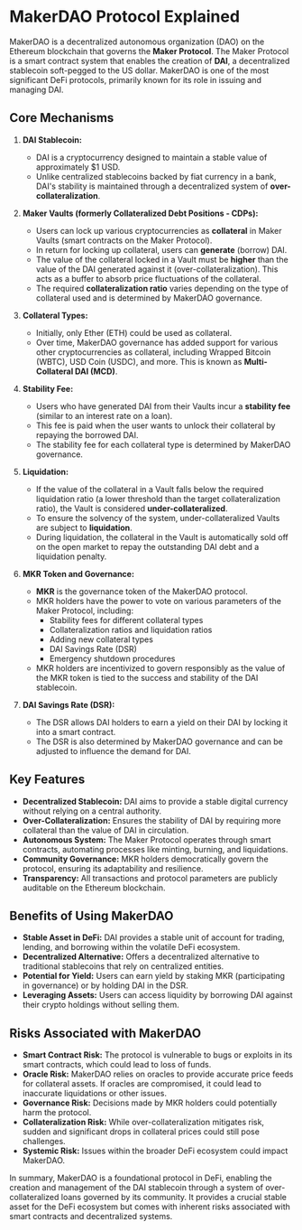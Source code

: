 # MakerDAO Protocol Explained

MakerDAO is a decentralized autonomous organization (DAO) on the Ethereum blockchain that governs the **Maker Protocol**. The Maker Protocol is a smart contract system that enables the creation of **DAI**, a decentralized stablecoin soft-pegged to the US dollar. MakerDAO is one of the most significant DeFi protocols, primarily known for its role in issuing and managing DAI.

## Core Mechanisms

1. **DAI Stablecoin:**

   - DAI is a cryptocurrency designed to maintain a stable value of approximately $1 USD.
   - Unlike centralized stablecoins backed by fiat currency in a bank, DAI's stability is maintained through a decentralized system of **over-collateralization**.

2. **Maker Vaults (formerly Collateralized Debt Positions - CDPs):**

   - Users can lock up various cryptocurrencies as **collateral** in Maker Vaults (smart contracts on the Maker Protocol).
   - In return for locking up collateral, users can **generate** (borrow) DAI.
   - The value of the collateral locked in a Vault must be **higher** than the value of the DAI generated against it (over-collateralization). This acts as a buffer to absorb price fluctuations of the collateral.
   - The required **collateralization ratio** varies depending on the type of collateral used and is determined by MakerDAO governance.

3. **Collateral Types:**

   - Initially, only Ether (ETH) could be used as collateral.
   - Over time, MakerDAO governance has added support for various other cryptocurrencies as collateral, including Wrapped Bitcoin (WBTC), USD Coin (USDC), and more. This is known as **Multi-Collateral DAI (MCD)**.

4. **Stability Fee:**

   - Users who have generated DAI from their Vaults incur a **stability fee** (similar to an interest rate on a loan).
   - This fee is paid when the user wants to unlock their collateral by repaying the borrowed DAI.
   - The stability fee for each collateral type is determined by MakerDAO governance.

5. **Liquidation:**

   - If the value of the collateral in a Vault falls below the required liquidation ratio (a lower threshold than the target collateralization ratio), the Vault is considered **under-collateralized**.
   - To ensure the solvency of the system, under-collateralized Vaults are subject to **liquidation**.
   - During liquidation, the collateral in the Vault is automatically sold off on the open market to repay the outstanding DAI debt and a liquidation penalty.

6. **MKR Token and Governance:**

   - **MKR** is the governance token of the MakerDAO protocol.
   - MKR holders have the power to vote on various parameters of the Maker Protocol, including:
     - Stability fees for different collateral types
     - Collateralization ratios and liquidation ratios
     - Adding new collateral types
     - DAI Savings Rate (DSR)
     - Emergency shutdown procedures
   - MKR holders are incentivized to govern responsibly as the value of the MKR token is tied to the success and stability of the DAI stablecoin.

7. **DAI Savings Rate (DSR):**
   - The DSR allows DAI holders to earn a yield on their DAI by locking it into a smart contract.
   - The DSR is also determined by MakerDAO governance and can be adjusted to influence the demand for DAI.

## Key Features

- **Decentralized Stablecoin:** DAI aims to provide a stable digital currency without relying on a central authority.
- **Over-Collateralization:** Ensures the stability of DAI by requiring more collateral than the value of DAI in circulation.
- **Autonomous System:** The Maker Protocol operates through smart contracts, automating processes like minting, burning, and liquidations.
- **Community Governance:** MKR holders democratically govern the protocol, ensuring its adaptability and resilience.
- **Transparency:** All transactions and protocol parameters are publicly auditable on the Ethereum blockchain.

## Benefits of Using MakerDAO

- **Stable Asset in DeFi:** DAI provides a stable unit of account for trading, lending, and borrowing within the volatile DeFi ecosystem.
- **Decentralized Alternative:** Offers a decentralized alternative to traditional stablecoins that rely on centralized entities.
- **Potential for Yield:** Users can earn yield by staking MKR (participating in governance) or by holding DAI in the DSR.
- **Leveraging Assets:** Users can access liquidity by borrowing DAI against their crypto holdings without selling them.

## Risks Associated with MakerDAO

- **Smart Contract Risk:** The protocol is vulnerable to bugs or exploits in its smart contracts, which could lead to loss of funds.
- **Oracle Risk:** MakerDAO relies on oracles to provide accurate price feeds for collateral assets. If oracles are compromised, it could lead to inaccurate liquidations or other issues.
- **Governance Risk:** Decisions made by MKR holders could potentially harm the protocol.
- **Collateralization Risk:** While over-collateralization mitigates risk, sudden and significant drops in collateral prices could still pose challenges.
- **Systemic Risk:** Issues within the broader DeFi ecosystem could impact MakerDAO.

In summary, MakerDAO is a foundational protocol in DeFi, enabling the creation and management of the DAI stablecoin through a system of over-collateralized loans governed by its community. It provides a crucial stable asset for the DeFi ecosystem but comes with inherent risks associated with smart contracts and decentralized systems.
